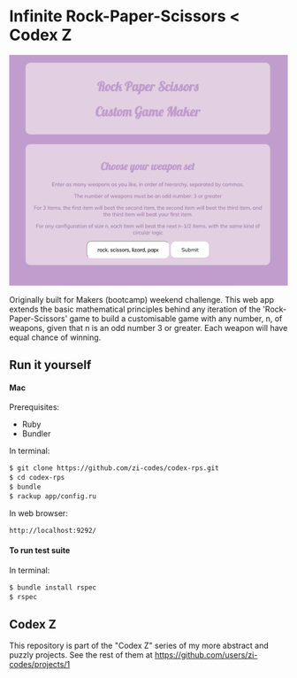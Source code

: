 # Infinite Rock-Paper-Scissors < Codex Z

![Image screenshot](/screenshot.png)

Originally built for Makers (bootcamp) weekend challenge. This web app extends the basic mathematical principles behind any iteration of the 'Rock-Paper-Scissors' game to build a customisable game with any number, n, of weapons, given that n is an odd number 3 or greater. Each weapon will have equal chance of winning.

## Run it yourself

#### Mac
Prerequisites:
- Ruby
- Bundler

In terminal:
```sh
$ git clone https://github.com/zi-codes/codex-rps.git
$ cd codex-rps
$ bundle
$ rackup app/config.ru
```

In web browser:
```sh
http://localhost:9292/
```

#### To run test suite
In terminal:
```sh
$ bundle install rspec
$ rspec
```

## Codex Z
This repository is part of the "Codex Z" series of my more abstract and puzzly projects. See the rest of them at https://github.com/users/zi-codes/projects/1
